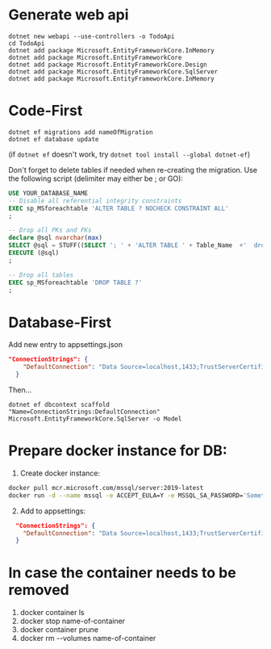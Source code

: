 # Generate web api
```
dotnet new webapi --use-controllers -o TodoApi
cd TodoApi
dotnet add package Microsoft.EntityFrameworkCore.InMemory
dotnet add package Microsoft.EntityFrameworkCore
dotnet add package Microsoft.EntityFrameworkCore.Design
dotnet add package Microsoft.EntityFrameworkCore.SqlServer
dotnet add package Microsoft.EntityFrameworkCore.InMemory
```

# Code-First

```
dotnet ef migrations add nameOfMigration
dotnet ef database update
```
(if `dotnet ef` doesn't work, try `dotnet tool install --global dotnet-ef`)

Don't forget to delete tables if needed when re-creating the migration. Use the following script (delimiter may either be ; or GO):

```sql
USE YOUR_DATABASE_NAME
-- Disable all referential integrity constraints
EXEC sp_MSforeachtable 'ALTER TABLE ? NOCHECK CONSTRAINT ALL'
;

-- Drop all PKs and FKs
declare @sql nvarchar(max)
SELECT @sql = STUFF((SELECT '; ' + 'ALTER TABLE ' + Table_Name  +'  drop constraint ' + Constraint_Name  from Information_Schema.CONSTRAINT_TABLE_USAGE ORDER BY Constraint_Name FOR XML PATH('')),1,1,'')
EXECUTE (@sql)
;

-- Drop all tables
EXEC sp_MSforeachtable 'DROP TABLE ?'
;
```

# Database-First

Add new entry to appsettings.json
```json
"ConnectionStrings": {
    "DefaultConnection": "Data Source=localhost,1433;TrustServerCertificate=true;User ID=sa;Password=Something$ecur3!;"
  }
```
Then...
```
dotnet ef dbcontext scaffold "Name=ConnectionStrings:DefaultConnection" Microsoft.EntityFrameworkCore.SqlServer -o Model
```

# Prepare docker instance for DB:

1. Create docker instance:

```bash
docker pull mcr.microsoft.com/mssql/server:2019-latest
docker run -d --name mssql -e ACCEPT_EULA=Y -e MSSQL_SA_PASSWORD='Something$ecur3!' -v ~/docker/mssql:/var/opt/mssql -p 1433:1433 --restart unless-stopped mcr.microsoft.com/mssql/server:2019-latest
```

2. Add to appsettings: 
```json
  "ConnectionStrings": {
    "DefaultConnection": "Data Source=localhost,1433;TrustServerCertificate=true;User ID=sa;Password=Something$ecur3!;"
  }
```

# In case the container needs to be removed

1. docker container ls 
2. docker stop name-of-container
3. docker container prune
4. docker rm --volumes name-of-container
